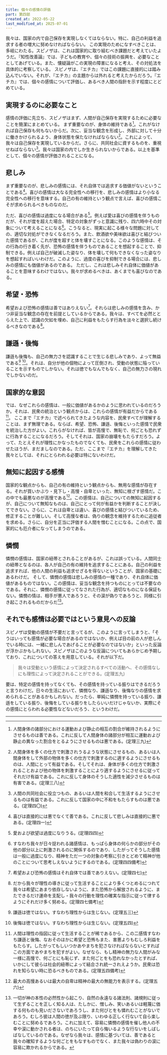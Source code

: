 ```yaml
---
title: 個々の感情の評価
part: 第四部
created_at: 2022-05-22
last_modified_at: 2025-07-01
---
```


我々は、国家の内で自己保存を実現しなくてはならない。特に、自己の利益を追求する者の増大に努めなければならない。
この実現のためになすべきことは、多岐にわたる。スピノザは、これは国家的に取り組むべき課題だと考えていたようだ。『知性改善論』では、子どもの教育や、個々の技術の振興を、必要なこととしてあげている。また、懐疑論がこの実現の障害になると考え、その対処法を具体的に考察している。
スピノザは、『エチカ』ではこの課題に直接的には踏み込んでいない。それが、『エチカ』の主題からは外れると考えたからだろう。『エチカ』では、個々の感情について評価し、あるべき人間の指針を示す程度にとどめている。

## 実現するのに必要なこと

感情の評価に先立ち、スピノザはまず、人間が自己保存を実現するために必要なことを簡潔にまとめている。
まず重要なのが、身体の維持である[^ref4-0-1]。これがなければ自己保存も何もないからだ。次に、妥当な観念を形成し、外部に対して十分に働きかけられるよう、身体状態を保たなければならない[^ref4-0-2]。これによって、我々は自己保存を実現しているからだ。さらに、共同社会に資するものを、重視せねばならない[^ref4-0-3]。我々は国家の内でしか生きられないからである。以上を基準として、個々の感情が評価されることになる。

[^ref4-0-1]:人間身体の諸部分における運動および静止の相互の割合が維持されるようにさせるものは善である。これに反して人間身体の諸部分が相互に運動および静止の異なった割合をとるようにさせるものは悪である。(定理三九)

[^ref4-0-2]:人間身体を多くの仕方で刺激されうるような状態にさせるもの、あるいは人間身体をして外部の物体を多くの仕方で刺激するのに適するようにさせるものは、人間にとって有益である。そしてそれは、身体が多くの仕方で刺激されることおよび他の物体を刺激することにより適するようにさせるに従ってそれだけ有益である。これに反して身体のそうした適性を減少させるものは有害である。(定理三八)

[^ref4-0-3]:人間の共同社会に役立つもの、あるいは人間を和合して生活するようにさせるものは有益である。これに反して国家の中に不和をもたらすものは悪である。(定理四〇)

## 悲しみ

まず重要なのが、悲しみの感情には、それ自体では追求する価値がないということである[^ref4-1-1]。喜びの感情は大なる完全性への移行を、悲しみの感情はより小なる完全性への移行を意味する。自己の有の維持という観点で言えば、喜びの感情こそが求められるべきものなのだ。

[^ref4-1-1]:喜びは直接的には悪でなくて善である。これに反して悲しみは直接的に悪である。(定理四一)

ただ、喜びの感情は過度になる場合がある[^ref4-1-2]。例えば愛は喜びの感情を伴うものだが、それが度を超えた場合、特定の対象がずっと意識に残り、四六時中その対象について考えることになる[^ref4-1-3]。こうなると、現実に起こる様々な問題に対しての、適切な対処ができなくなるだろう。また、飲酒欲や美味欲は喜びと結びついた感情であるが、これが度を超すと体を壊すことになる。このような感情は、その行為の行き着く先が、恐怖の感情を伴うものであることを想起することで、抑制できる。例えば自己が破滅した姿なり、体を壊して何もできなくなった姿なりを想起すればいいわけだ。このように、過度の喜びを抑制できる場合には、悲しみの感情にも価値があるのである。
ただし、これは悲しみそれ自体に価値があることを意味するわけではない。我々が求めるべきは、あくまでも喜びなのである。

[^ref4-1-2]:愛および欲望は過度になりうる。(定理四四)

[^ref4-1-3]:すなわち我々が日々捉われる諸感情は、もっぱら身体の何らかの部分がその他の部分以上に刺激されるのに関係するのであり、したがってそうした感情は一般に過度になり、精神をただ一つの対象の考察に引きとどめて精神が他のことについて思考しえないようにするのである。(定理四四備考)

## 希望・恐怖

希望および恐怖の感情は善ではありえない[^ref4-2-1]。それらは悲しみの感情を含み、かつ非妥当な観念の存在を前提としているからである。我々は、すべてを必然ととらえた上で、認識の欠如を埋め、自己に利益をもたらす行為を淡々と選択し続けるべきなのである[^ref4-2-2]。

[^ref4-2-1]:希望および恐怖の感情はそれ自体では善でありえない。(定理四七)

[^ref4-2-2]:だから我々が理性の導きに従って生活することにより多くつとめるにつれて我々は希望にあまり依存しないように、また恐怖から解放されるように、またできるだけ運命を支配し・我々の行動を理性の確実な指示に従って律するようにそれだけ多く努める。(定理四七備考)

## 謙遜・後悔

謙遜も後悔も、自己の無力さを認識することで生じる悲しみであり、よって無益である[^ref4-3-1] [^ref4-3-2]。それは、自分が他の個物によって圧倒され、受動の状態に陥っていることを示すものでしかない。それは徳でもなんでもなく、自己の無力さの現れでしかないのだ。

[^ref4-3-1]:謙遜は徳ではない。すなわち理性からは生じない。(定理五三)

[^ref4-3-2]:後悔は徳ではない。すなわち理性からは生じない。(定理五四)

## 国家的な意図

では、なぜこれらの感情は、一般に価値があるかのように思われているのだろうか。それは、民衆の統治という観点からは、これらの感情が有益だからである[^ref4-4-1]。
ここまで『エチカ』で述べられてきたような内容を、民衆すべてが理解することは、まず無理である。ならば、希望、恐怖、謙遜、後悔といった感情で民衆を統治した方がよい。これらがなければ、皆が高慢で、無恥で、何ごとも恐れずに行為することになるだろう。そしてそれは、国家の崩壊をもたらすだろう。よって、たとえそれが理性にかなったものでなくても、民衆をこれらの感情に従わせたほうが、まだましなのである。ただ、ここまで『エチカ』を理解してきた我々としては、それにとらわれる必要は特にないわけだ。

[^ref4-4-1]:人間は理性の指図に従って生活することが稀であるから、この二感情すなわち謙遜と後悔、なおそのほかに希望と恐怖もまた、害悪よりもむしろ利益をもたらす。したがってもしいつかあやまちを犯さなければならないとすればこの方面であやまちを犯すがよい。なぜなら、もし精神の無力な人間がみな一様に高慢で、何ごとにも恥じず、また何ごとをも恐れなかったとすれば、いかにして彼らは社会的紐帯によって結合され統一されえようか。民衆は恐れを知らない時に恐るべきものである。(定理五四備考)

## 無知に起因する感情

国家的な観点からも、自己の有の維持という観点からも、無用な感情が存在する。それが買いかぶり・見下し・高慢・自卑といった、無知に根ざす感情だ。この中でも最悪なのが高慢である[^ref5-1-1]。この感情は、自己についての無知に起因するが、自己について無知なものは、自己にとって何が有益かを判断することが決してできない。さらに、これは自卑とは違い、喜びの感情と結びついているため、修正することが難しい。そして高慢な者は、偽りの観念を維持するために追従者を求める。さらに、自分を正当に評価する人間を憎むことになる。この点で、国家的にも厄介者になってしまうのである。

[^ref5-1-1]:最大の高慢あるいは最大の自卑は精神の最大の無能力を表示する。(定理五六)

## 憐憫

憐憫の感情は、国家の紐帯とされることがあるが、これは誤っている。人間同士の紐帯となるのは、各人が自己の有の維持を追求することにある。自己の利益を追求すれば、他の人間の利益も追求せざるを得ないということが、国家の基礎にあるわけだ。
そして、憐憫の感情は悲しみの感情の一種であり、それ自体に価値があるものではない。この感情は、妥当な観念を持つものにとっては不要なのである。それに、憐憫の感情に従ってなされた行為が、適切なものになる保証もない。憐憫の情は、相手が悪人であろうと、その涙が偽りであろうと、同様に引き起こされるものだからだ[^ref5-2-1]。

[^ref5-2-1]:一切が神の本性の必然性から起こり、自然の永遠なる諸法則、諸規則に従って生ずることを正しく知る人は、たしかに、憎しみ、笑いあるいは軽蔑に価する何ものも見いださないであろうし、また何びとをも憐れむことがないであろう。むしろ彼は人間の徳が及ぶ限り、いわゆる正しく行ないて自ら楽しむことに努めるであろう。これに加えて、容易に憐憫の感情を催し他人の不幸や涙に動かされる者は、のちにいたって自ら悔いるような行ないをしばしばなしているのである。なぜなら我々は、感情に基づいては、善であると我々の確知するような何ごとをもなすものでなく、また我々は偽わりの涙に容易に欺かれるからである。

## それでも感情は必要ではという意見への反論

スピノザは受動の感情が不要だと言ってるが、このように言ってしまうと、「そうはいっても感情が必要な場合があるのではないか、例えば目の前の人が悲しんでいる時には、一緒に悲しんであげることが必要なのではないか」といった反論が浮かぶかもしれない。スピノザはこのような反論についてもあらかじめ予期しており、これについての答えを用意している。それが以下だ。

>我々は受動という感情によって決定されるすべての活動へ、その感情なしにも理性によって決定されることができる。(定理五九)

要は、特定の感情を持ってなくても、その感情を持っている振りはできるだろうと言うわけだ。日々の生活において、憐憫なり、謙遜なり、後悔なりの感情を求められることがあるかもしれない。だったら、単純に憐憫を持っている振り、謙遜をしている振り、後悔をしている振りをしたらいいだけじゃないか、実際にその感情にとらわれる必要性などないだろう、というわけだ。

---